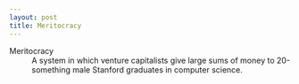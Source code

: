 ```yaml
---
layout: post
title: Meritocracy
---
```


<dl>
  <dt>Meritocracy</dt>
  <dd>
    A system in which venture capitalists give large sums of money to
    20-something male Stanford graduates in computer science.
  </dd>
</dl>

<a href="https://brid.gy/publish/twitter"></a>
